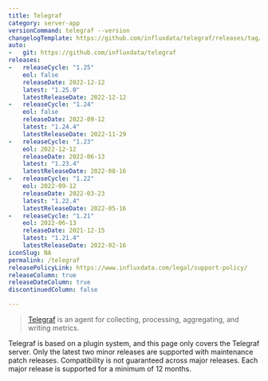 ```yaml
---
title: Telegraf
category: server-app
versionCommand: telegraf --version
changelogTemplate: https://github.com/influxdata/telegraf/releases/tag/v__LATEST__
auto:
-   git: https://github.com/influxdata/telegraf
releases:
-   releaseCycle: "1.25"
    eol: false
    releaseDate: 2022-12-12
    latest: "1.25.0"
    latestReleaseDate: 2022-12-12
-   releaseCycle: "1.24"
    eol: false
    releaseDate: 2022-09-12
    latest: "1.24.4"
    latestReleaseDate: 2022-11-29
-   releaseCycle: "1.23"
    eol: 2022-12-12
    releaseDate: 2022-06-13
    latest: "1.23.4"
    latestReleaseDate: 2022-08-16
-   releaseCycle: "1.22"
    eol: 2022-09-12
    releaseDate: 2022-03-23
    latest: "1.22.4"
    latestReleaseDate: 2022-05-16
-   releaseCycle: "1.21"
    eol: 2022-06-13
    releaseDate: 2021-12-15
    latest: "1.21.4"
    latestReleaseDate: 2022-02-16
iconSlug: NA
permalink: /telegraf
releasePolicyLink: https://www.influxdata.com/legal/support-policy/
releaseColumn: true
releaseDateColumn: true
discontinuedColumn: false

---
```


> [Telegraf](https://github.com/influxdata/telegraf) is an agent for collecting, processing, aggregating, and writing metrics.

Telegraf is based on a plugin system, and this page only covers the Telegraf server.
Only the latest two minor releases are supported with maintenance patch releases. 
Compatibility is not guaranteed across major releases. Each major release is supported for a minimum of 12 months.
